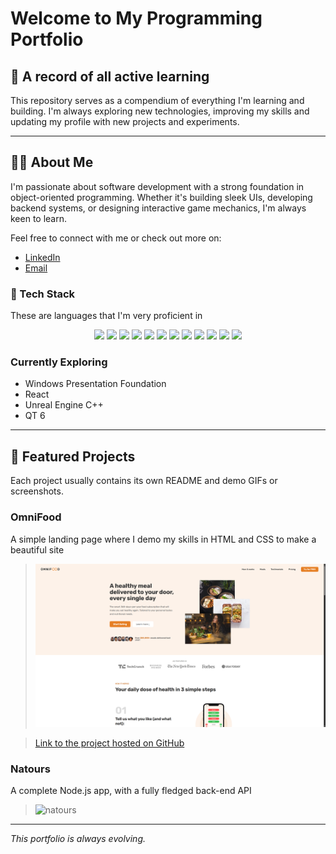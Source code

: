 # Welcome to My Programming Portfolio
## 🚀 A record of all active learning
This repository serves as a compendium of everything I'm learning and building. I'm always exploring new technologies, 
improving my skills and updating my profile with new projects and experiments.

---
## 👨‍🎓 About Me
I'm passionate about software development with a strong foundation in object-oriented programming. 
Whether it's building sleek UIs, developing backend systems, or designing interactive game mechanics,
I'm always keen to learn.

Feel free to connect with me or check out more on:
- [LinkedIn](https://www.linkedin.com/in/trevin-rambukpotha)
- [Email](mailto:trevin_rambukpotha@hotmail.com)


### 🧰 Tech Stack
These are languages that I'm very proficient in

<p align="center">
  <img src="https://img.shields.io/badge/JavaScript-F7DF1E?style=for-the-badge&logo=javascript&logoColor=black" height="45">
  <img src="https://img.shields.io/badge/HTML5-E34F26?style=for-the-badge&logo=html5&logoColor=white" height="45">
  <img src="https://img.shields.io/badge/CSS3-1572B6?style=for-the-badge&logo=CSS&logoColor=white" height="45">
  
  <img src="https://img.shields.io/badge/C++-00599C?style=for-the-badge&logo=c%2B%2B&logoColor=white" height="45">
  <img src="https://img.shields.io/badge/C%23-68217A?style=for-the-badge&logo=csharp&logoColor=white" width="" height="45">
  
  <img src="https://img.shields.io/badge/Node.js-339933?style=for-the-badge&logo=nodedotjs&logoColor=white" height="45">
  <img src="https://img.shields.io/badge/MongoDB-47A248?style=for-the-badge&logo=mongodb&logoColor=white" height="45">
  
  <img src="https://img.shields.io/badge/Python-4584b6?style=for-the-badge&logo=python&logoColor=white" height="45">
  
  <img src="https://img.shields.io/badge/Java-ED8B00?style=for-the-badge&logo=OpenJDK&logoColor=white" height="45">
  <img src="https://img.shields.io/badge/Kotlin-7F52FF?style=for-the-badge&logo=kotlin&logoColor=white" height="45">
  
  <img src="https://img.shields.io/badge/Unity-000000?style=for-the-badge&logo=unity&logoColor=white" height="45">
  <img src="https://img.shields.io/badge/Unreal-313131?style=for-the-badge&logo=unrealengine&logoColor=white" height="45">
</p>

### Currently Exploring
* Windows Presentation Foundation
* React
* Unreal Engine C++
* QT 6

---
## 📂 Featured Projects
Each project usually contains its own README and demo GIFs or screenshots.

### OmniFood
A simple landing page where I demo my skills in HTML and CSS to make a beautiful site
> ![omnifood](https://raw.githubusercontent.com/Drogshell/Omnifood/master/img/page-top.png)

> [Link to the project hosted on GitHub](https://github.com/Drogshell/Omnifood.git)

### Natours
A complete Node.js app, with a fully fledged back-end API
> ![natours](https://raw.githubusercontent.com/Drogshell/natours/master/public/screenshots/main-page.png)

---
_This portfolio is always evolving._
